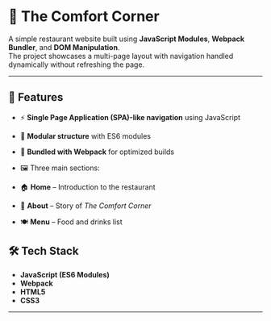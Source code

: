 # 🍴 The Comfort Corner  

A simple restaurant website built using **JavaScript Modules**, **Webpack Bundler**, and **DOM Manipulation**.  
The project showcases a multi-page layout with navigation handled dynamically without refreshing the page.  

---

## 🚀 Features  

- ⚡ **Single Page Application (SPA)-like navigation** using JavaScript  
- 📂 **Modular structure** with ES6 modules  
- 🔨 **Bundled with Webpack** for optimized builds  

- 🖼️ Three main sections:  

- 🏠 **Home** – Introduction to the restaurant  
- 📖 **About** – Story of *The Comfort Corner*  
- 🍽️ **Menu** – Food and drinks list  

## 🛠️ Tech Stack  

- **JavaScript (ES6 Modules)**  
- **Webpack**  
- **HTML5**  
- **CSS3**  

---
